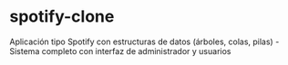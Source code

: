 # spotify-clone
Aplicación tipo Spotify con estructuras de datos (árboles, colas, pilas) - Sistema completo con interfaz de administrador y usuarios

